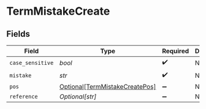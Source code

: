 # TermMistakeCreate


## Fields

| Field                                                                         | Type                                                                          | Required                                                                      | Description                                                                   |
| ----------------------------------------------------------------------------- | ----------------------------------------------------------------------------- | ----------------------------------------------------------------------------- | ----------------------------------------------------------------------------- |
| `case_sensitive`                                                              | *bool*                                                                        | :heavy_check_mark:                                                            | N/A                                                                           |
| `mistake`                                                                     | *str*                                                                         | :heavy_check_mark:                                                            | N/A                                                                           |
| `pos`                                                                         | [Optional[TermMistakeCreatePos]](../../models/shared/termmistakecreatepos.md) | :heavy_minus_sign:                                                            | N/A                                                                           |
| `reference`                                                                   | *Optional[str]*                                                               | :heavy_minus_sign:                                                            | N/A                                                                           |
